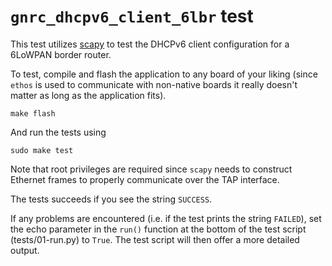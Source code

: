 # `gnrc_dhcpv6_client_6lbr` test

This test utilizes [scapy] to test the DHCPv6 client configuration for a 6LoWPAN
border router.

To test, compile and flash the application to any board of your liking (since
`ethos` is used to communicate with non-native boards it really doesn't matter
as long as the application fits).

```
make flash
```

And run the tests using

```
sudo make test
```

Note that root privileges are required since `scapy` needs to construct Ethernet
frames to properly communicate over the TAP interface.

The tests succeeds if you see the string `SUCCESS`.

If any problems are encountered (i.e. if the test prints the string `FAILED`),
set the echo parameter in the `run()` function at the bottom of the test script
(tests/01-run.py) to `True`. The test script will then offer a more detailed
output.

[scapy]: https://scapy.readthedocs.io/en/latest/
